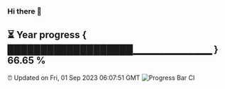 ### Hi there 👋
⏳ Year progress { ███████████████████▁▁▁▁▁▁▁▁▁▁▁ } 66.65 %
---
⏰ Updated on Fri, 01 Sep 2023 06:07:51 GMT
![Progress Bar CI](https://github.com/Moyi321/Moyi321/workflows/Progress%20Bar%20CI/badge.svg)
